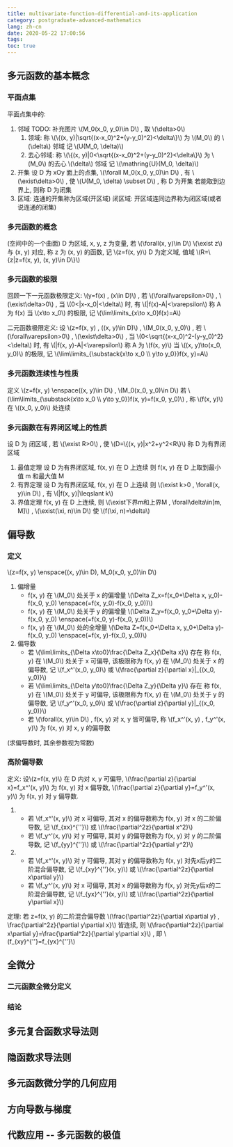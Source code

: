 ```yaml
---
title: multivariate-function-differential-and-its-application
category: postgraduate-advanced-mathematics
lang: zh-cn
date: 2020-05-22 17:00:56
tags:
toc: true
---
```


## 多元函数的基本概念

### 平面点集

平面点集中的:
1. 邻域 TODO: 补充图片
   \\(M_0(x_0, y_0)\in D\\) , 取 \\(\delta>0\\)
   1. 领域:
      称 \\(\\{(x, y)|\sqrt{(x-x_0)^2+(y-y_0)^2}<\delta\\}\\) 为 \\(M_0\\) 的 \\(\delta\\) 邻域
      记 \\(U(M_0, \delta)\\)
   2. 去心邻域:
      称 \\(\\{(x, y)|0<\sqrt{(x-x_0)^2+(y-y_0)^2}<\delta\\}\\) 为 \\(M_0\\) 的去心 \\(\delta\\) 邻域
      记 \\(\mathring{U}(M_0, \delta)\\)
2. 开集
   设 D 为 xOy 面上的点集,
   \\(\forall M_0(x_0, y_0)\in D\\) ,
   有 \\(\exist\delta>0\\) , 使 \\(U(M_0, \delta) \subset D\\) , 称 D 为开集
   若能取到边界上, 则称 D 为闭集
3. 区域: 连通的开集称为区域(开区域)
   闭区域: 开区域连同边界称为闭区域(或者说连通的闭集)

### 多元函数的概念

(空间中的一个曲面)
D 为区域, x, y, z 为变量, 若 \\(\forall(x, y)\in D\\)
\\(\exist z\\) 与 (x, y) 对应, 称 z 为 (x, y) 的函数, 记 \\(z=f(x, y)\\)
D 为定义域, 值域 \\(R=\\{z|z=f(x, y), (x, y)\in D\\}\\)

### 多元函数的极限

回顾一下一元函数极限定义:
\\(y=f(x) , (x\in D)\\) ,
若 \\(\forall\varepsilon>0\\) ,
\\(\exist\delta>0\\) , 当 \\(0<|x-x_0|<\delta\\) 时, 有 \\(|f(x)-A|<\varepsilon\\)
称 A 为 f(x) 当 \\(x\to x_0\\) 的极限, 记 \\(\lim\limits_{x\to x_0}f(x)=A\\)

二元函数极限定义:
设 \\(z=f(x, y) , ((x, y)\in D)\\) , \\(M_0(x_0, y_0)\\) ,
若 \\(\forall\varepsilon>0\\) ,
\\(\exist\delta>0\\) , 当 \\(0<\sqrt{(x-x_0)^2-(y-y_0)^2}<\delta\\) 时, 有 \\(|f(x, y)-A|<\varepsilon\\)
称 A 为 \\(f(x, y)\\) 当 \\((x, y)\to(x_0, y_0)\\) 的极限, 记 \\(\lim\limits_{\substack{x\to x_0 \\\ y\to y_0}}f(x, y)=A\\)

### 多元函数连续性与性质

定义
\\(z=f(x, y) \enspace((x, y)\in D\\) , \\(M_0(x_0, y_0)\in D\\)
若 \\(\lim\limits_{\substack{x\to x_0 \\\ y\to y_0}}f(x, y)=f(x_0, y_0)\\) , 称 \\(f(x, y)\\) 在 \\((x_0, y_0)\\) 处连续

### 多元函数在有界闭区域上的性质

设 D 为 闭区域 , 若 \\(\exist R>0\\) ,
使 \\(D=\\{(x, y)|x^2+y^2<R\\}\\)
称 D 为有界闭区域

1. 最值定理
   设 D 为有界闭区域, f(x, y) 在 D 上连续
   则 f(x, y) 在 D 上取到最小值 m 和最大值 M
2. 有界定理
   设 D 为有界闭区域, f(x, y) 在 D 上连续
   则 \\(\exist k>0 , \forall(x, y)\in D\\) , 有 \\(|f(x, y)|\leqslant k\\)
3. 界值定理
   f(x, y) 在 D 上连续, 
   则 \\(\exist下界m和上界M , \forall\delta\in[m, M]\\) ,
   \\(\exist(\xi, n)\in D\\) 使 \\(f(\xi, n)=\delta\\)

## 偏导数

### 定义

\\(z=f(x, y) \enspace((x, y)\in D), M_0(x_0, y_0)\in D\\)

1. 偏增量
   * f(x, y) 在 \\(M_0\\) 处关于 x 的偏增量 \\(\Delta Z_x=f(x_0+\Delta x, y_0)-f(x_0, y_0) \enspace(=f(x, y_0)-f(x_0, y_0))\\)
   * f(x, y) 在 \\(M_0\\) 处关于 y 的偏增量 \\(\Delta Z_y=f(x_0, y_0+\Delta y)-f(x_0, y_0) \enspace(=f(x_0, y)-f(x_0, y_0))\\)
   * f(x, y) 在 \\(M_0\\) 处的全增量 \\(\Delta Z=f(x_0+\Delta x, y_0+\Delta y)-f(x_0, y_0) \enspace(=f(x, y)-f(x_0, y_0))\\)
2. 偏导数
   * 若 \\(\lim\limits_{\Delta x\to0}\frac{\Delta Z_x}{\Delta x}\\) 存在
     称 f(x, y) 在 \\(M_0\\) 处关于 x 可偏导, 
     该极限称为 f(x, y) 在 \\(M_0\\) 处关于 x 的偏导数, 记 \\(f_x^'(x_0, y_0)\\) 或 \\(\frac{\partial z}{\partial x}|_{(x_0, y_0)}\\)
   * 若 \\(\lim\limits_{\Delta y\to0}\frac{\Delta Z_y}{\Delta y}\\) 存在
     称 f(x, y) 在 \\(M_0\\) 处关于 y 可偏导,
     该极限称为 f(x, y) 在 \\(M_0\\) 处关于 y 的偏导数, 记 \\(f_y^'(x_0, y_0)\\) 或 \\(\frac{\partial z}{\partial y}|_{(x_0, y_0)}\\)
   * 若 \\(\forall(x, y)\in D\\) , f(x, y) 对 x, y 皆可偏导, 称 \\(f_x^'(x, y) , f_y^'(x, y)\\) 为 f(x, y) 对 x, y 的偏导数

(求偏导数时, 其余参数视为常数)

### 高阶偏导数

定义:
设\\(z=f(x, y)\\) 在 D 内对 x, y 可偏导,
\\(\frac{\partial z}{\partial x}=f_x^'(x, y)\\) 为 f(x, y) 对 x 偏导数,
\\(\frac{\partial z}{\partial y}=f_y^'(x, y)\\) 为 f(x, y) 对 y 偏导数.
1. * 若 \\(f_x^'(x, y)\\) 对 x 可偏导, 其对 x 的偏导数称为 f(x, y) 对 x 的二阶偏导数, 记 \\(f_{xx}^{''}\\) 或 \\(\frac{\partial^2z}{\partial x^2}\\)
   * 若 \\(f_y^'(x, y)\\) 对 y 可偏导, 其对 y 的偏导数称为 f(x, y) 对 y 的二阶偏导数, 记 \\(f_{yy}^{''}\\) 或 \\(\frac{\partial^2z}{\partial y^2}\\)
2. * 若 \\(f_x^'(x, y)\\) 对 y 可偏导, 其对 y 的偏导数称为 f(x, y) 对先x后y的二阶混合偏导数, 记 \\(f_{xy}^{''}(x, y)\\) 或 \\(\frac{\partial^2z}{\partial x\partial y}\\)
   * 若 \\(f_y^'(x, y)\\) 对 x 可偏导, 其对 x 的偏导数称为 f(x, y) 对先y后x的二阶混合偏导数, 记 \\(f_{yx}^{''}(x, y)\\) 或 \\(\frac{\partial^2z}{\partial y\partial x}\\)

定理:
若 z=f(x, y) 的二阶混合偏导数 \\(\frac{\partial^2z}{\partial x\partial y} , \frac{\partial^2z}{\partial y\partial x}\\) 皆连续,
则 \\(\frac{\partial^2z}{\partial x\partial y}=\frac{\partial^2z}{\partial y\partial x}\\) ,
即 \\(f_{xy}^{''}=f_{yx}^{''}\\)

## 全微分

### 二元函数全微分定义

### 结论

## 多元复合函数求导法则

## 隐函数求导法则

## 多元函数微分学的几何应用

## 方向导数与梯度

## 代数应用 -- 多元函数的极值